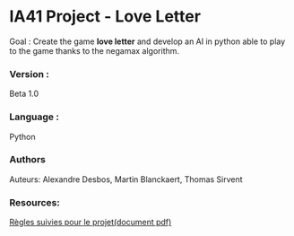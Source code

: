 # IA41 Project - Love Letter 

Goal : Create the game **love letter** and develop an AI in python able to play to the game thanks to 
the negamax algorithm.

### Version : 
Beta 1.0

### Language : 
Python

### Authors
Auteurs: Alexandre Desbos, Martin Blanckaert, Thomas Sirvent

### Resources:

[Règles suivies pour le projet(document pdf)](https://images.zmangames.com/filer_public/5b/6c/5b6c17d7-7e0e-4b70-a311-9a6c32066010/ll-rulebook.pdf) 
